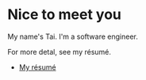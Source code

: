 # Nice to meet you

My name's Tai. I'm a software engineer.

For more detal, see my résumé.
- [My résumé](http://phuctaile.com/resume)
